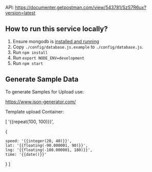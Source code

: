 API:
https://documenter.getpostman.com/view/543781/SzS7R6ux?version=latest

## How to run this service locally?

1. Ensure mongodb is [installed and running](https://docs.mongodb.com/manual/administration/install-community/)
2. Copy `./config/database.js.example` to `./config/database.js`.
3. Run `npm install`
4. Run `export NODE_ENV=development`
5. Run `npm start`

## Generate Sample Data

To generate Samples for Upload use:

https://www.json-generator.com/

Template upload Container:

[
  '{{repeat(100, 100)}}',
  
  {
  
    speed: '{{integer(20, 40)}}',
    lat: '{{floating(-90.000001, 90)}}',
    lng: '{{floating(-180.000001, 180)}}',
    time: '{{date()}}'
  }
]
